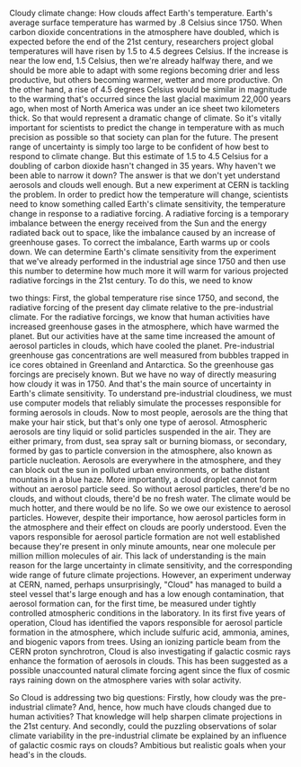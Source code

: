 

Cloudy climate change:
How clouds affect Earth&#39;s temperature.
Earth&#39;s average surface temperature
has warmed by .8 Celsius since 1750.
When carbon dioxide concentrations
in the atmosphere have doubled,
which is expected before the end
of the 21st century,
researchers project global temperatures
will have risen by 
1.5 to 4.5 degrees Celsius.
If the increase is near the low end,
1.5 Celsius,
then we&#39;re already halfway there,
and we should be more able to adapt
with some regions becoming drier
and less productive,
but others becoming warmer,
wetter and more productive.
On the other hand, a rise of 4.5 degrees
Celsius would be similar in magnitude
to the warming that&#39;s occurred since
the last glacial maximum 22,000 years ago,
when most of North America was under
an ice sheet two kilometers thick.
So that would represent a 
dramatic change of climate.
So it&#39;s vitally important for scientists
to predict the change in temperature
with as much precision as possible
so that society can plan for the future.
The present range of uncertainty
is simply too large
to be confident of how best
to respond to climate change.
But this estimate of 1.5 to 4.5 Celsius
for a doubling of carbon dioxide
hasn&#39;t changed in 35 years.
Why haven&#39;t we been able 
to narrow it down?
The answer is that we don&#39;t yet understand
aerosols and clouds well enough.
But a new experiment at CERN
is tackling the problem.
In order to predict how
the temperature will change,
scientists need to know something
called Earth&#39;s climate sensitivity,
the temperature change in response
to a radiative forcing.
A radiative forcing is 
a temporary imbalance
between the energy received from the Sun
and the energy radiated back out to space,
like the imbalance caused by an
increase of greenhouse gases.
To correct the imbalance,
Earth warms up or cools down.
We can determine Earth&#39;s
climate sensitivity
from the experiment that we&#39;ve already
performed in the industrial age 
since 1750
and then use this number to determine
how much more it will warm
for various projected radiative forcings
in the 21st century.
To do this, we need to know

two things:
First, the global temperature rise
since 1750,
and second, the radiative forcing
of the present day climate
relative to the pre-industrial climate.
For the radiative forcings,
we know that human activities
have increased greenhouse gases
in the atmosphere,
which have warmed the planet.
But our activities have at the same time
increased the amount
of aerosol particles in clouds,
which have cooled the planet.
Pre-industrial greenhouse gas
concentrations are well measured
from bubbles trapped in ice cores
obtained in Greenland and Antarctica.
So the greenhouse gas forcings
are precisely known.
But we have no way of directly measuring
how cloudy it was in 1750.
And that&#39;s the main source of uncertainty
in Earth&#39;s climate sensitivity.
To understand pre-industrial cloudiness,
we must use computer models
that reliably simulate
the processes responsible for 
forming aerosols in clouds.
Now to most people, aerosols are the thing
that make your hair stick,
but that&#39;s only one type of aerosol.
Atmospheric aerosols are tiny liquid
or solid particles suspended in the air.
They are either primary,
from dust, sea spray salt
or burning biomass,
or secondary, formed by gas to
particle conversion in the atmosphere,
also known as particle nucleation.
Aerosols are everywhere in the atmosphere,
and they can block out the sun
in polluted urban environments,
or bathe distant mountains in a blue haze.
More importantly, a cloud droplet cannot
form without an aerosol particle seed.
So without aerosol particles,
there&#39;d be no clouds,
and without clouds,
there&#39;d be no fresh water.
The climate would be much hotter,
and there would be no life.
So we owe our existence
to aerosol particles.
However, despite their importance,
how aerosol particles form
in the atmosphere
and their effect on clouds 
are poorly understood.
Even the vapors responsible
for aerosol particle formation
are not well established
because they&#39;re present in only
minute amounts,
near one molecule per million million
molecules of air.
This lack of understanding
is the main reason
for the large uncertainty 
in climate sensitivity,
and the corresponding wide range
of future climate projections.
However, an experiment underway at CERN,
named, perhaps unsurprisingly, &quot;Cloud&quot;
has managed to build a steel vessel
that&#39;s large enough
and has a low enough contamination,
that aerosol formation can,
for the first time, be measured under
tightly controlled atmospheric conditions
in the laboratory.
In its first five years of operation,
Cloud has identified the vapors
responsible for aerosol particle
formation in the atmosphere,
which include sulfuric acid,
ammonia, amines,
and biogenic vapors from trees.
Using an ionizing particle beam
from the CERN proton synchrotron,
Cloud is also investigating
if galactic cosmic rays
enhance the formation of 
aerosols in clouds.
This has been suggested as a possible
unaccounted natural climate forcing agent
since the flux of cosmic rays raining
down on the atmosphere
varies with solar activity.

So Cloud is addressing two big questions:
Firstly, how cloudy was the 
pre-industrial climate?
And, hence, how much have
clouds changed due to human activities?
That knowledge will help sharpen
climate projections in the 21st century.
And secondly, could the puzzling
observations of solar climate variability
in the pre-industrial climate be explained
by an influence
of galactic cosmic rays on clouds?
Ambitious but realistic goals
when your head&#39;s in the clouds.
